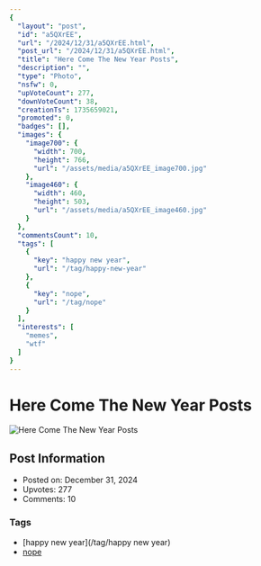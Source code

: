 ```yaml
---
{
  "layout": "post",
  "id": "a5QXrEE",
  "url": "/2024/12/31/a5QXrEE.html",
  "post_url": "/2024/12/31/a5QXrEE.html",
  "title": "Here Come The New Year Posts",
  "description": "",
  "type": "Photo",
  "nsfw": 0,
  "upVoteCount": 277,
  "downVoteCount": 38,
  "creationTs": 1735659021,
  "promoted": 0,
  "badges": [],
  "images": {
    "image700": {
      "width": 700,
      "height": 766,
      "url": "/assets/media/a5QXrEE_image700.jpg"
    },
    "image460": {
      "width": 460,
      "height": 503,
      "url": "/assets/media/a5QXrEE_image460.jpg"
    }
  },
  "commentsCount": 10,
  "tags": [
    {
      "key": "happy new year",
      "url": "/tag/happy-new-year"
    },
    {
      "key": "nope",
      "url": "/tag/nope"
    }
  ],
  "interests": [
    "memes",
    "wtf"
  ]
}
---
```


# Here Come The New Year Posts

![Here Come The New Year Posts](/assets/media/a5QXrEE_image700.jpg)

## Post Information

- Posted on: December 31, 2024
- Upvotes: 277
- Comments: 10

### Tags

- [happy new year](/tag/happy new year)
- [nope](/tag/nope)
